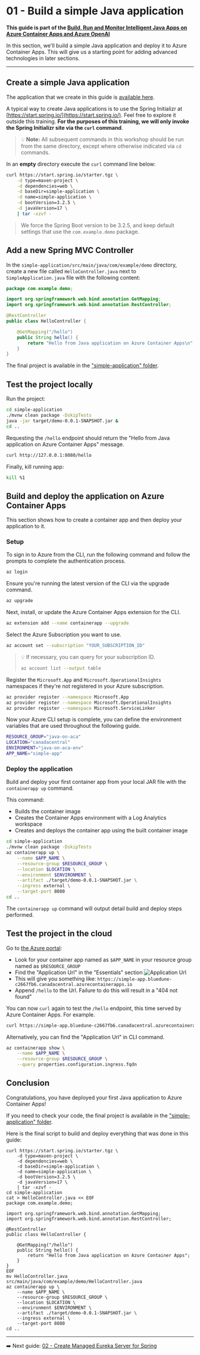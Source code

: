 # 01 - Build a simple Java application

__This guide is part of the [Build, Run and Monitor Intelligent Java Apps on Azure Container Apps and Azure OpenAI](../README.md)__

In this section, we'll build a simple Java application and deploy it to Azure Container Apps. This will give us a starting point for adding advanced technologies in later sections.

---

## Create a simple Java application

The application that we create in this guide is [available here](simple-application/).

A typical way to create Java applications is to use the Spring Initializr at [https://start.spring.io/](https://start.spring.io/). Feel free to explore it outside this training. **For the purposes of this training, we will only invoke the Spring Initializr site via the `curl` command**.

>💡 __Note:__ All subsequent commands in this workshop should be run from the same directory, except where otherwise indicated via `cd` commands.

In an __empty__ directory execute the `curl` command line below:

```bash
curl https://start.spring.io/starter.tgz \
    -d type=maven-project \
    -d dependencies=web \
    -d baseDir=simple-application \
    -d name=simple-application \
    -d bootVersion=3.2.5 \
    -d javaVersion=17 \
    | tar -xzvf -
```

> We force the Spring Boot version to be 3.2.5, and keep default settings that use the `com.example.demo` package.

## Add a new Spring MVC Controller

In the `simple-application/src/main/java/com/example/demo` directory, create a
new file called `HelloController.java` next to `SimpleApplication.java` file with
the following content:

```java
package com.example.demo;

import org.springframework.web.bind.annotation.GetMapping;
import org.springframework.web.bind.annotation.RestController;

@RestController
public class HelloController {

    @GetMapping("/hello")
    public String hello() {
        return "Hello from Java application on Azure Container Apps\n";
    }
}
```

The final project is available in the ["simple-application" folder](simple-application/).

## Test the project locally

Run the project:

```bash
cd simple-application
./mvnw clean package -DskipTests
java -jar target/demo-0.0.1-SNAPSHOT.jar &
cd ..
```

Requesting the `/hello` endpoint should return the "Hello from Java application on Azure Container Apps" message.

```bash
curl http://127.0.0.1:8080/hello
```

Finally, kill running app:

```bash
kill %1
```

## Build and deploy the application on Azure Container Apps

This section shows how to create a container app and then deploy your application to it.

### Setup

To sign in to Azure from the CLI, run the following command and follow the prompts to complete the authentication process.

```bash
az login
```

Ensure you're running the latest version of the CLI via the upgrade command.

```bash
az upgrade
```

Next, install, or update the Azure Container Apps extension for the CLI.

```bash
az extension add --name containerapp --upgrade
```

Select the Azure Subscription you want to use.

```bash
az account set --subscription "YOUR_SUBSCRIPTION_ID"
```

> 💡 If necessary, you can query for your subscription ID.
> 
> ```bash
> az account list --output table
> ```

Register the `Microsoft.App` and `Microsoft.OperationalInsights` namespaces if they're not registered in your Azure subscription.

```bash
az provider register --namespace Microsoft.App
az provider register --namespace Microsoft.OperationalInsights
az provider register --namespace Microsoft.ServiceLinker
```

Now your Azure CLI setup is complete, you can define the environment variables that are used throughout the following guide.

```bash
RESOURCE_GROUP="java-on-aca"
LOCATION="canadacentral"
ENVIRONMENT="java-on-aca-env"
APP_NAME="simple-app"
```

### Deploy the application

Build and deploy your first container app from your local JAR file with the `containerapp up` command.

This command:

- Builds the container image
- Creates the Container Apps environment with a Log Analytics workspace
- Creates and deploys the container app using the built container image

```bash
cd simple-application
./mvnw clean package -DskipTests
az containerapp up \
    --name $APP_NAME \
    --resource-group $RESOURCE_GROUP \
    --location $LOCATION \
    --environment $ENVIRONMENT \
    --artifact ./target/demo-0.0.1-SNAPSHOT.jar \
    --ingress external \
    --target-port 8080
cd ..
```

The `containerapp up` command will output detail build and deploy steps performed.

## Test the project in the cloud

Go to [the Azure portal](https://portal.azure.com):

- Look for your container app named as `$APP_NAME` in your resource group named as `$RESOURCE_GROUP`
- Find the "Application Url" in the "Essentials" section
![Application Url](media/01-application-url.png)
- This will give you something like:
  `https://simple-app.bluedune-c2667fb6.canadacentral.azurecontainerapps.io`
- Append `/hello` to the Url.  Failure to do this will result in a "404 not found"

You can now `curl` again to test the `/hello` endpoint, this time served by Azure Container Apps. For example.

```bash
curl https://simple-app.bluedune-c2667fb6.canadacentral.azurecontainerapps.io/hello
```

Alternatively, you can find the "Application Url" in CLI command.

```bash
az containerapp show \
    --name $APP_NAME \
    --resource-group $RESOURCE_GROUP \
    --query properties.configuration.ingress.fqdn
```

## Conclusion

Congratulations, you have deployed your first Java application to Azure Container Apps!

If you need to check your code, the final project is available in the ["simple-application" folder](simple-application/).

Here is the final script to build and deploy everything that was done in this guide:

```
curl https://start.spring.io/starter.tgz \
    -d type=maven-project \
    -d dependencies=web \
    -d baseDir=simple-application \
    -d name=simple-application \
    -d bootVersion=3.2.5 \
    -d javaVersion=17 \
    | tar -xzvf -
cd simple-application
cat > HelloController.java << EOF
package com.example.demo;

import org.springframework.web.bind.annotation.GetMapping;
import org.springframework.web.bind.annotation.RestController;

@RestController
public class HelloController {

    @GetMapping("/hello")
    public String hello() {
        return "Hello from Java application on Azure Container Apps";
    }
}
EOF
mv HelloController.java src/main/java/com/example/demo/HelloController.java
az containerapp up \
    --name $APP_NAME \
    --resource-group $RESOURCE_GROUP \
    --location $LOCATION \
    --environment $ENVIRONMENT \
    --artifact ./target/demo-0.0.1-SNAPSHOT.jar \
    --ingress external \
    --target-port 8080
cd ..
```

---

➡️ Next guide: [02 - Create Managed Eureka Server for Spring](../02-create-managed-eureka-server-for-spring/README.md)
